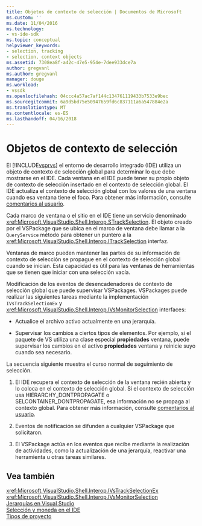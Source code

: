 ```yaml
---
title: Objetos de contexto de selección | Documentos de Microsoft
ms.custom: ''
ms.date: 11/04/2016
ms.technology:
- vs-ide-sdk
ms.topic: conceptual
helpviewer_keywords:
- selection, tracking
- selection, context objects
ms.assetid: 7308ea8f-a42c-47e5-954e-7dee933dce7a
author: gregvanl
ms.author: gregvanl
manager: douge
ms.workload:
- vssdk
ms.openlocfilehash: 04ccc4a57ac7af144c134761119433b7533e9bec
ms.sourcegitcommit: 6a9d5bd75e50947659fd6c837111a6a547884e2a
ms.translationtype: MT
ms.contentlocale: es-ES
ms.lasthandoff: 04/16/2018
---
```

# <a name="selection-context-objects"></a>Objetos de contexto de selección
El [!INCLUDE[vsprvs](../../code-quality/includes/vsprvs_md.md)] el entorno de desarrollo integrado (IDE) utiliza un objeto de contexto de selección global para determinar lo que debe mostrarse en el IDE. Cada ventana en el IDE puede tener su propio objeto de contexto de selección insertado en el contexto de selección global. El IDE actualiza el contexto de selección global con los valores de una ventana cuando esa ventana tiene el foco. Para obtener más información, consulte [comentarios al usuario](../../extensibility/internals/feedback-to-the-user.md).  
  
 Cada marco de ventana o el sitio en el IDE tiene un servicio denominado <xref:Microsoft.VisualStudio.Shell.Interop.STrackSelection>. El objeto creado por el VSPackage que se ubica en el marco de ventana debe llamar a la `QueryService` método para obtener un puntero a la <xref:Microsoft.VisualStudio.Shell.Interop.ITrackSelection> interfaz.  
  
 Ventanas de marco pueden mantener las partes de su información de contexto de selección se propague en el contexto de selección global cuando se inician. Esta capacidad es útil para las ventanas de herramientas que se tienen que iniciar con una selección vacía.  
  
 Modificación de los eventos de desencadenadores de contexto de selección global que puede supervisar VSPackages. VSPackages puede realizar las siguientes tareas mediante la implementación `IVsTrackSelectionEx` y <xref:Microsoft.VisualStudio.Shell.Interop.IVsMonitorSelection> interfaces:  
  
-   Actualice el archivo activo actualmente en una jerarquía.  
  
-   Supervisar los cambios a ciertos tipos de elementos. Por ejemplo, si el paquete de VS utiliza una clase especial **propiedades** ventana, puede supervisar los cambios en el activo **propiedades** ventana y reinicie suyo cuando sea necesario.  
  
 La secuencia siguiente muestra el curso normal de seguimiento de selección.  
  
1.  El IDE recupera el contexto de selección de la ventana recién abierta y lo coloca en el contexto de selección global. Si el contexto de selección usa HIERARCHY_DONTPROPAGATE o SELCONTAINER_DONTPROPAGATE, esa información no se propaga al contexto global. Para obtener más información, consulte [comentarios al usuario](../../extensibility/internals/feedback-to-the-user.md).  
  
2.  Eventos de notificación se difunden a cualquier VSPackage que solicitaron.  
  
3.  El VSPackage actúa en los eventos que recibe mediante la realización de actividades, como la actualización de una jerarquía, reactivar una herramienta u otras tareas similares.  
  
## <a name="see-also"></a>Vea también  
 <xref:Microsoft.VisualStudio.Shell.Interop.IVsTrackSelectionEx>   
 <xref:Microsoft.VisualStudio.Shell.Interop.IVsMonitorSelection>   
 [Jerarquías en Visual Studio](../../extensibility/internals/hierarchies-in-visual-studio.md)   
 [Selección y moneda en el IDE](../../extensibility/internals/selection-and-currency-in-the-ide.md)   
 [Tipos de proyecto](../../extensibility/internals/project-types.md)